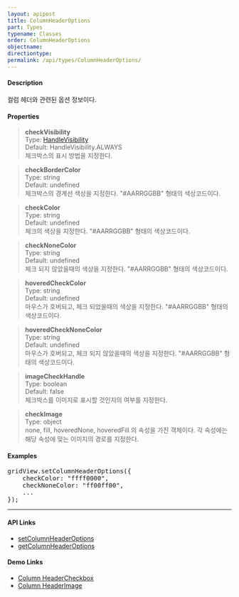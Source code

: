 ```yaml
---
layout: apipost
title: ColumnHeaderOptions
part: Types
typename: Classes
order: ColumnHeaderOptions
objectname: 
directiontype: 
permalink: /api/types/ColumnHeaderOptions/
---
```


#### Description

 컬럼 헤더와 관련된 옵션 정보이다.

#### Properties

> **checkVisibility**     
> Type: [HandleVisibility](/api/types/HandleVisibility/)   
> Default: HandleVisibility.ALWAYS   
> 체크박스의 표시 방법을 지정한다.   

> **checkBorderColor**   
> Type: string    
> Default: undefined    
> 체크박스의 경계선 색상을 지정한다. "#AARRGGBB" 형태의 색상코드이다.   

> **checkColor**   
> Type: string    
> Default: undefined    
> 체크의 색상을 지정한다. "#AARRGGBB" 형태의 색상코드이다.   

> **checkNoneColor**    
> Type: string    
> Default: undefined    
> 체크 되지 않았을때의 색상을 지정한다. "#AARRGGBB" 형태의 색상코드이다.  

> **hoveredCheckColor**   
> Type: string    
> Default: undefined    
> 마우스가 호버되고, 체크 되었을때의 색상을 지정한다. "#AARRGGBB" 형태의 색상코드이다.    

> **hoveredCheckNoneColor**   
> Type: string    
> Default: undefined   
> 마우스가 호버되고, 체크 되지 않았을때의 색상을 지정한다. "#AARRGGBB" 형태의 색상코드이다.   

> **imageCheckHandle**    
> Type: boolean   
> Default: false   
> 체크박스를 이미지로 표시할 것인지의 여부를 지정한다.   

> **checkImage**   
> Type: object   
> none, fill, hoveredNone, hoveredFill 의 속성을 가진 객체이다. 각 속성에는 해당 속성에 맞는 이미지의 경로를 지정한다.     

#### Examples   

<pre class="prettyprint">
gridView.setColumnHeaderOptions({
    checkColor: "ffff0000",
    checkNoneColor: "ff00ff00",
    ...
});
</pre>

---

#### API Links

* [setColumnHeaderOptions](/api/GridBase/setColumnHeaderOptions/)   
* [getColumnHeaderOptions](/api/GridBase/getColumnHeaderOptions/)  

#### Demo Links

* [Column HeaderCheckbox](http://demo.realgrid.com/HeaderAndFooter/HeaderCheckbox/)  
* [Column HeaderImage](http://demo.realgrid.com/HeaderAndFooter/HeaderImage/)  
